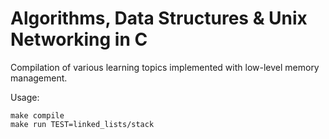 # Algorithms, Data Structures & Unix Networking in C

Compilation of various learning topics implemented with low-level memory management.

Usage:
```
make compile
make run TEST=linked_lists/stack
```
